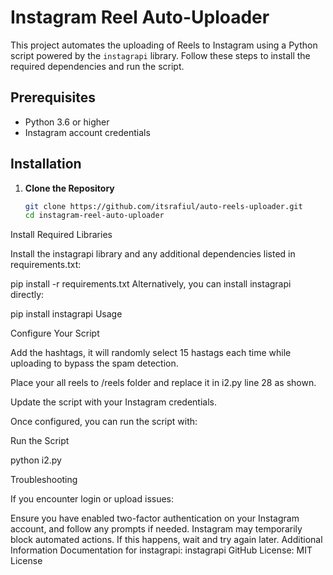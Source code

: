 # Instagram Reel Auto-Uploader

This project automates the uploading of Reels to Instagram using a Python script powered by the `instagrapi` library. Follow these steps to install the required dependencies and run the script.

## Prerequisites

- Python 3.6 or higher
- Instagram account credentials

## Installation

1. **Clone the Repository**
   ```bash
   git clone https://github.com/itsrafiul/auto-reels-uploader.git
   cd instagram-reel-auto-uploader
   
Install Required Libraries

Install the instagrapi library and any additional dependencies listed in requirements.txt:


pip install -r requirements.txt
Alternatively, you can install instagrapi directly:


pip install instagrapi
Usage

Configure Your Script

Add the hashtags, it will randomly select 15 hastags each time while uploading to bypass the spam detection.

Place your all reels to /reels folder and replace it in i2.py line 28 as shown.

Update the script with your Instagram credentials.

Once configured, you can run the script with:

Run the Script

python i2.py

Troubleshooting

If you encounter login or upload issues:


Ensure you have enabled two-factor authentication on your Instagram account, and follow any prompts if needed.
Instagram may temporarily block automated actions. If this happens, wait and try again later.
Additional Information
Documentation for instagrapi: instagrapi GitHub
License: MIT License
